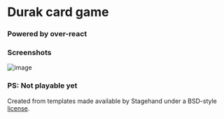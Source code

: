 # Durak card game
### Powered by over-react
### Screenshots

![image](https://user-images.githubusercontent.com/18055854/72172694-da870d80-33e6-11ea-9578-ff84184cc968.png)
### PS: Not playable yet


Created from templates made available by Stagehand under a BSD-style
[license](https://github.com/dart-lang/stagehand/blob/master/LICENSE).
